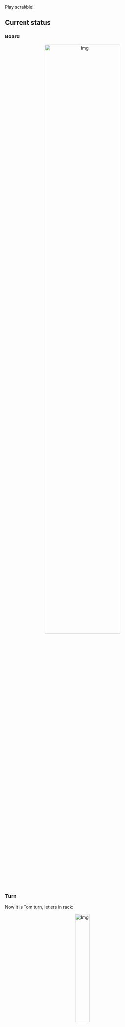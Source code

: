 
Play scrabble!
## Current status
### Board
<p align="center">
<img src="https://raw.githubusercontent.com/radosz99/radosz99/main/board.png" width=70% alt="Img"/>
    </p>
    
### Turn
Now it is Tom turn, letters in rack:
<p align="center">
<img src="https://raw.githubusercontent.com/radosz99/radosz99/main/rack.png" width=30% alt="Img"/>
</p>

### Game score
| Id | Player name | Points |
  | - | - | - |  
|0 | Tom | 101
|1 | Jerry | 77
## Make the move
Make the move and insert the letters by creating an [issue](https://github.com/radosz99/radosz99/issues/new?title=scrabble%7Cmove%7C7%3AA%3ARIDE&body=Just+push+%27Submit+new+issue%27+or+update+with+your+move.) according to the rules or...

## Possibly best moves  
Are you sure? :smiling_imp: :smiling_imp: :smiling_imp:
<details>
  <summary>Spoiler warning!</summary>
  
  | Id | Move | Issue link | Points |
  | - | - | - | - |  
|1| 14:F:pantine | [scrabble&#124;move&#124;14:F:pantine](https://github.com/radosz99/radosz99/issues/new?title=scrabble%7Cmove%7C14%3AF%3Apantine&body=Just+push+%27Submit+new+issue%27+or+update+with+your+move.) | 30 
|2| 14:F:pinnate | [scrabble&#124;move&#124;14:F:pinnate](https://github.com/radosz99/radosz99/issues/new?title=scrabble%7Cmove%7C14%3AF%3Apinnate&body=Just+push+%27Submit+new+issue%27+or+update+with+your+move.) | 30 
|3| 14:F:pantile | [scrabble&#124;move&#124;14:F:pantile](https://github.com/radosz99/radosz99/issues/new?title=scrabble%7Cmove%7C14%3AF%3Apantile&body=Just+push+%27Submit+new+issue%27+or+update+with+your+move.) | 30 
|4| 14:D:leptin | [scrabble&#124;move&#124;14:D:leptin](https://github.com/radosz99/radosz99/issues/new?title=scrabble%7Cmove%7C14%3AD%3Aleptin&body=Just+push+%27Submit+new+issue%27+or+update+with+your+move.) | 27 
|5| 14:D:alpine | [scrabble&#124;move&#124;14:D:alpine](https://github.com/radosz99/radosz99/issues/new?title=scrabble%7Cmove%7C14%3AD%3Aalpine&body=Just+push+%27Submit+new+issue%27+or+update+with+your+move.) | 27 
|6| 14:C:tenpin | [scrabble&#124;move&#124;14:C:tenpin](https://github.com/radosz99/radosz99/issues/new?title=scrabble%7Cmove%7C14%3AC%3Atenpin&body=Just+push+%27Submit+new+issue%27+or+update+with+your+move.) | 27 
|7| 14:D:tapen | [scrabble&#124;move&#124;14:D:tapen](https://github.com/radosz99/radosz99/issues/new?title=scrabble%7Cmove%7C14%3AD%3Atapen&body=Just+push+%27Submit+new+issue%27+or+update+with+your+move.) | 24 
|8| 14:F:pintle | [scrabble&#124;move&#124;14:F:pintle](https://github.com/radosz99/radosz99/issues/new?title=scrabble%7Cmove%7C14%3AF%3Apintle&body=Just+push+%27Submit+new+issue%27+or+update+with+your+move.) | 24 
|9| 14:D:lapin | [scrabble&#124;move&#124;14:D:lapin](https://github.com/radosz99/radosz99/issues/new?title=scrabble%7Cmove%7C14%3AD%3Alapin&body=Just+push+%27Submit+new+issue%27+or+update+with+your+move.) | 24 
|10| 14:F:pantie | [scrabble&#124;move&#124;14:F:pantie](https://github.com/radosz99/radosz99/issues/new?title=scrabble%7Cmove%7C14%3AF%3Apantie&body=Just+push+%27Submit+new+issue%27+or+update+with+your+move.) | 24 
</details>
    
## Latest moves

| Id | Type | Move / Letters to replace | Created words / New letters | Date | Points | Player | Who |
| - | - | - | - | - | - | - | - |
|9| INSERT | F:12:bap | ['BAP'] | 11/25/2022, 19:00:45 | 9 | Jerry | [radosz99](github.com/radosz99) |
|8| INSERT | 12:C:chub | ['CHUB'] | 11/25/2022, 18:59:21 | 22 | Tom | [radosz99](github.com/radosz99) |
|7| INSERT | D:9:wish | ['WISH'] | 11/25/2022, 18:57:24 | 20 | Jerry | [radosz99](github.com/radosz99) |
|6| INSERT | 9:D:worm | ['WORM'] | 11/25/2022, 18:51:51 | 11 | Tom | [radosz99](github.com/radosz99) |
|5| INSERT | G:7:lym | ['LYM'] | 11/25/2022, 18:45:37 | 12 | Jerry | [radosz99](github.com/radosz99) |
|4| INSERT | M:4:hex | ['HEX'] | 11/25/2022, 18:37:14 | 21 | Tom | [radosz99](github.com/radosz99) |
|3| INSERT | I:6:jeer | ['JEER'] | 11/25/2022, 18:31:18 | 20 | Jerry | [radosz99](github.com/radosz99) |
|2| INSERT | 5:J:file | ['FILE'] | 11/25/2022, 17:36:44 | 15 | Tom | [radosz99](github.com/radosz99) |
|1| INSERT | K:4:viral | ['VIRAL'] | 11/25/2022, 12:10:00 | 16 | Jerry | [radosz99](github.com/radosz99) |
|0| INSERT | 7:G:leeway | ['LEEWAY'] | 11/25/2022, 12:08:53 | 32 | Tom | [radosz99](github.com/radosz99) |